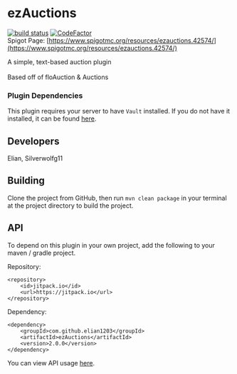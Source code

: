 # ezAuctions
[![build status](https://github.com/elian1203/ezAuctions/actions/workflows/build.yml/badge.svg)](https://github.com/elian1203/ezAuctions/actions/workflows/build.yml)
[![CodeFactor](https://www.codefactor.io/repository/github/elian1203/ezauctions/badge/develop)](https://www.codefactor.io/repository/github/elian1203/ezauctions/overview/develop)  
Spigot Page: [https://www.spigotmc.org/resources/ezauctions.42574/](https://www.spigotmc.org/resources/ezauctions.42574/)

A simple, text-based auction plugin <br> <br>
Based off of floAuction & Auctions <br>

### Plugin Dependencies
This plugin requires your server to have `Vault` installed. If you do not have it installed, it can be found 
[here](https://www.spigotmc.org/resources/vault.34315/).

## Developers
Elian, Silverwolfg11

## Building
Clone the project from GitHub, then run `mvn clean package` in your terminal at the project directory to build the project.

## API
To depend on this plugin in your own project, add the following to your maven / gradle project.

Repository:
```
<repository>
    <id>jitpack.io</id>
    <url>https://jitpack.io</url>
</repository>
```
Dependency:
```
<dependency>
    <groupId>com.github.elian1203</groupId>
    <artifactId>ezAuctions</artifactId>
    <version>2.0.0</version>
</dependency>
```
You can view API usage [here](https://github.com/elian1203/ezAuctions/wiki/api).
